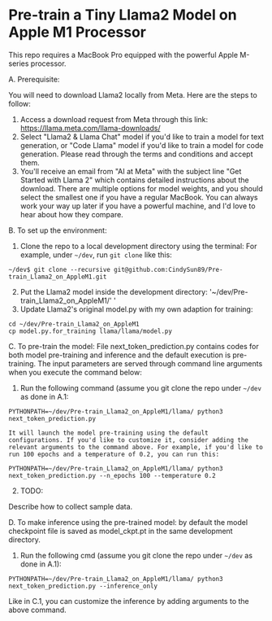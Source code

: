 # Pre-train a Tiny Llama2 Model on Apple M1 Processor 

This repo requires a MacBook Pro equipped with the powerful Apple M-series processor.

A. Prerequisite:

You will need to download Llama2 locally from Meta. Here are the steps to follow:

1. Access a download request from Meta through this link: https://llama.meta.com/llama-downloads/
2. Select "Llama2 & Llama Chat" model if you'd like to train a model for text generation, or "Code Llama" model if you'd like to train a model for code generation. Please read through the terms and conditions and accept them.
3. You'll receive an email from "AI at Meta" with the subject line "Get Started with Llama 2" which contains detailed instructions about the download. There are multiple options for model weights, and you should select the smallest one if you have a regular MacBook. You can always work your way up later if you have a powerful machine, and I'd love to hear about how they compare.


B. To set up the environment:

1. Clone the repo to a local development directory using the terminal:
For example, under `~/dev`, run `git clone` like this:
```
~/dev$ git clone --recursive git@github.com:CindySun89/Pre-train_Llama2_on_AppleM1.git
```
2. Put the Llama2 model inside the development directory:
'~/dev/Pre-train_Llama2_on_AppleM1/'
'
3. Update Llama2's original model.py with my own adaption for training:

```
cd ~/dev/Pre-train_Llama2_on_AppleM1
cp model.py.for_training llama/llama/model.py
``` 

C. To pre-train the model: 
File next_token_prediction.py contains codes for both model pre-training and inference and the default execution is pre-training. The input parameters are served through command line arguments when you execute the command below:

1. Run the following command (assume you git clone the repo under `~/dev` as done in A.1:
```
PYTHONPATH=~/dev/Pre-train_Llama2_on_AppleM1/llama/ python3 next_token_prediction.py
```
    It will launch the model pre-training using the default configurations. If you'd like to customize it, consider adding the relevant arguments to the command above. For example, if you'd like to run 100 epochs and a temperature of 0.2, you can run this: 
```
PYTHONPATH=~/dev/Pre-train_Llama2_on_AppleM1/llama/ python3 next_token_prediction.py --n_epochs 100 --temperature 0.2
```
    
2. TODO:

Describe how to collect sample data.

D. To make inference using the pre-trained model: by default the model checkpoint file is saved as model_ckpt.pt in the same development directory.

1. Run the following cmd (assume you git clone the repo under `~/dev` as done in A.1):
```
PYTHONPATH=~/dev/Pre-train_Llama2_on_AppleM1/llama/ python3 next_token_prediction.py --inference_only
```
Like in C.1, you can customize the inference by adding arguments to the above command.
